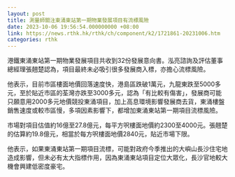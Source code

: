 ```yaml
---
layout: post
title: 測量師關注東涌東站第一期物業發展項目有流標風險
date: 2023-10-06 19:56:54.000000000 +08:00
link: https://news.rthk.hk/rthk/ch/component/k2/1721861-20231006.htm
categories: rthk
---
```


港鐵東涌東站第一期物業發展項目共收到32份發展意向書。泓亮諮詢及評估董事總經理張翹楚認為，項目最終未必吸引很多發展商入標，亦擔心流標風險。

他表示，目前市區樓面地價回落速度快，港島區跌破1萬元，九龍東跌至5000多元，至於貼近市區的荃灣亦跌至3000多元，認為「有比較有傷害」，發展商可能只願意用2000多元地價競投東涌項目，加上高息環境影響發展商去貨，東涌樓盤銷售速度或較市區慢，多項因素影響下，都增加東涌東站第一期項目流標風險。

市場對項目估值約16億至27.8億元，每平方呎樓面地價約2300至4000元。張翹楚的估算約19.8億元，相當於每方呎樓面地價2840元，貼近市場下限。

他表示，如果東涌東站第一期項目流標，可能對政府今季推出的大嶼山長沙住宅地造成影響，但未必有太大指標作用，因為東涌東站項目定位大眾化，長沙官地較大機會興建低密度豪宅。
